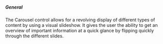 ##### General
The Carousel control allows for a revolving display of different types of content by using a visual slideshow. It gives the user the ability to get an overview of important information at a quick glance by flipping quickly through the different slides.
